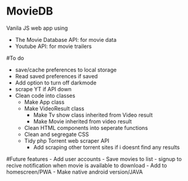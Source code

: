 # MovieDB
Vanila JS web app using 
  - The Movie Database API: for movie data
  - Youtube API: for movie trailers

#To do
  - save/cache preferences to local storage
  - Read saved preferences if saved
  - Add option to turn off darkmode
  - scrape YT if API down
  - Clean code into classes
    - Make App class
    - Make VideoResult class
      - Make Tv show class inherited from Video result
      - Make Movie inherited from video result
    - Clean HTML components into seperate functions
    - Clean and segregate CSS
    - Tidy php Torrent web scraper API
      - Add scraping other torrent sites if i doesnt find any results
    
  #Future features
    - Add user accounts
      - Save movies to list
      - signup to recive notification when movie is available to download
    - Add to homescreen/PWA
    - Make native android version/JAVA
